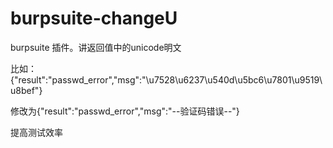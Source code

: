 # burpsuite-changeU

burpsuite 插件。讲返回值中的unicode明文

比如：{"result":"passwd_error","msg":"\u7528\u6237\u540d\u5bc6\u7801\u9519\u8bef"}


修改为{"result":"passwd_error","msg":"--验证码错误--"}

提高测试效率
